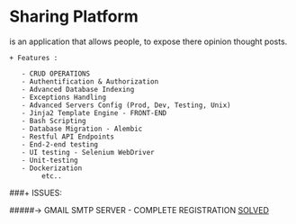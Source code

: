 Sharing Platform
======
is an application that allows people, to expose there opinion thought posts.

```
+ Features :

   - CRUD OPERATIONS
   - Authentification & Authorization
   - Advanced Database Indexing
   - Exceptions Handling
   - Advanced Servers Config (Prod, Dev, Testing, Unix)
   - Jinja2 Template Engine - FRONT-END
   - Bash Scripting
   - Database Migration - Alembic
   - Restful API Endpoints
   - End-2-end testing
   - UI testing - Selenium WebDriver
   - Unit-testing
   - Dockerization
        etc..

```

###+ ISSUES:

#####-> GMAIL SMTP SERVER - COMPLETE REGISTRATION [SOLVED](https://stackoverflow.com/questions/16512592/login-credentials-not-working-with-gmail-smtp)
